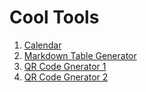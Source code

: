 # Cool Tools

1. [Calendar](https://calendar-12.com/)
2. [Markdown Table Generator](https://www.tablesgenerator.com/markdown_tables)
3. [QR Code Gnerator 1](https://www.qr-code-generator.com/)
4. [QR Code Gnerator 2](https://www.the-qrcode-generator.com/)
